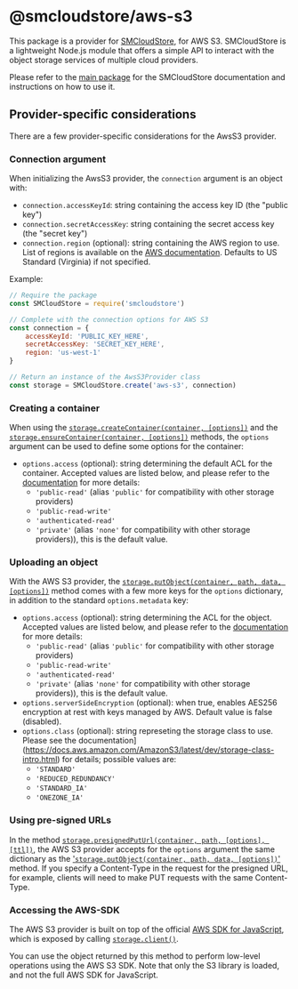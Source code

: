 # @smcloudstore/aws-s3

This package is a provider for [SMCloudStore](https://github.com/ItalyPaleAle/SMCloudStore), for AWS S3. SMCloudStore is a lightweight Node.js module that offers a simple API to interact with the object storage services of multiple cloud providers.

Please refer to the [main package](https://github.com/ItalyPaleAle/SMCloudStore) for the SMCloudStore documentation and instructions on how to use it.

## Provider-specific considerations

There are a few provider-specific considerations for the AwsS3 provider.

### Connection argument

When initializing the AwsS3 provider, the `connection` argument is an object with:

- `connection.accessKeyId`: string containing the access key ID (the "public key")
- `connection.secretAccessKey`: string containing the secret access key (the "secret key")
- `connection.region` (optional): string containing the AWS region to use. List of regions is available on the [AWS documentation](https://docs.aws.amazon.com/general/latest/gr/rande.html#s3_region). Defaults to US Standard (Virginia) if not specified.

Example:

````js
// Require the package
const SMCloudStore = require('smcloudstore')

// Complete with the connection options for AWS S3
const connection = {
    accessKeyId: 'PUBLIC_KEY_HERE',
    secretAccessKey: 'SECRET_KEY_HERE',
    region: 'us-west-1'
}

// Return an instance of the AwsS3Provider class
const storage = SMCloudStore.create('aws-s3', connection)
````

### Creating a container

When using the [`storage.createContainer(container, [options])`](https://italypaleale.github.io/SMCloudStore/classes/aws_s3.awss3provider.html#createcontainer) and the [`storage.ensureContainer(container, [options])`](https://italypaleale.github.io/SMCloudStore/classes/aws_s3.awss3provider.html#ensurecontainer) methods, the `options` argument can be used to define some options for the container:

- `options.access` (optional): string determining the default ACL for the container. Accepted values are listed below, and please refer to the [documentation](https://docs.aws.amazon.com/AmazonS3/latest/dev/acl-overview.html#canned-acl) for more details:
  - `'public-read'` (alias `'public'` for compatibility with other storage providers)
  - `'public-read-write'`
  - `'authenticated-read'`
  - `'private'` (alias `'none'` for compatibility with other storage providers)), this is the default value.

### Uploading an object

With the AWS S3 provider, the [`storage.putObject(container, path, data, [options])`](https://italypaleale.github.io/SMCloudStore/classes/aws_s3.awss3provider.html#putobject) method comes with a few more keys for the `options` dictionary, in addition to the standard `options.metadata` key:

- `options.access` (optional): string determining the ACL for the object. Accepted values are listed below, and please refer to the [documentation](https://docs.aws.amazon.com/AmazonS3/latest/dev/acl-overview.html#canned-acl) for more details:
  - `'public-read'` (alias `'public'` for compatibility with other storage providers)
  - `'public-read-write'`
  - `'authenticated-read'`
  - `'private'` (alias `'none'` for compatibility with other storage providers)), this is the default value.
- `options.serverSideEncryption` (optional): when true, enables AES256 encryption at rest with keys managed by AWS. Default value is false (disabled).
- `options.class` (optional): string represeting the storage class to use. Please see the documentation](https://docs.aws.amazon.com/AmazonS3/latest/dev/storage-class-intro.html) for details; possible values are:
  - `'STANDARD'`
  - `'REDUCED_REDUNDANCY'`
  - `'STANDARD_IA'`
  - `'ONEZONE_IA'`

### Using pre-signed URLs

In the method [`storage.presignedPutUrl(container, path, [options], [ttl])`](https://italypaleale.github.io/SMCloudStore/classes/aws_s3.awss3provider.html#presignedputurl), the AWS S3 provider accepts for the `options` argument the same dictionary as the ['`storage.putObject(container, path, data, [options])`'](https://italypaleale.github.io/SMCloudStore/classes/aws_s3.awss3provider.html#putobject) method. If you specify a Content-Type in the request for the presigned URL, for example, clients will need to make PUT requests with the same Content-Type.

### Accessing the AWS-SDK

The AWS S3 provider is built on top of the official [AWS SDK for JavaScript](https://github.com/aws/aws-sdk-js), which is exposed by calling [`storage.client()`](https://italypaleale.github.io/SMCloudStore/classes/aws_s3.awss3provider.html#client).

You can use the object returned by this method to perform low-level operations using the AWS S3 SDK. Note that only the S3 library is loaded, and not the full AWS SDK for JavaScript.
